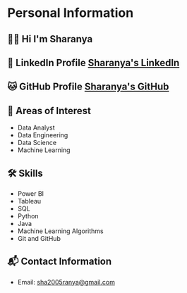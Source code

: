 # Personal Information

## 👩‍💻 Hi I'm Sharanya


## 🔗 LinkedIn Profile [Sharanya's LinkedIn](https://www.linkedin.com/in/sharanya-thirumoorthi)

## 🐱 GitHub Profile [Sharanya's GitHub](https://github.com/sharanyazx_)

## 🌱 Areas of Interest
- Data Analyst
- Data Engineering
- Data Science
- Machine Learning


## 🛠️ Skills
- Power BI
- Tableau
- SQL
- Python
- Java
- Machine Learning Algorithms
- Git and GitHub

## 📬 Contact Information
- Email: sha2005ranya@gmail.com
